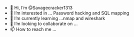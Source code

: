 - 👋 Hi, I’m @Savagecracker1313
- 👀 I’m interested in ... Password hacking and SQL mapping
- 🌱 I’m currently learning ...nmap and wireshark
- 💞️ I’m looking to collaborate on ...
- 📫 How to reach me ...

<!---
Savagecracker1313/Savagecracker1313 is a ✨ special ✨ repository because its `README.md` (this file) appears on your GitHub profile.
You can click the Preview link to take a look at your changes.
--->
